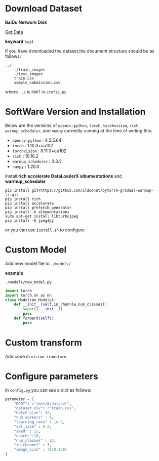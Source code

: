 
# Download Dataset

**BaiDu Network Disk** 

[Get Data](https://pan.baidu.com/s/1_PbKnKdeade9JIIgGvxr7A)

**keyward** `kwj4` 

if you have downloaded the dataset,the document structure should be as follows:

```
../
    ./train_images
    ./test_images
    train.csv
    sample_submission.csv
```

where `../` is `ROOT` in `config.py`

# SoftWare Version and Installation

Below are the versions of `opencv-python`, `torch`, `torchvision`, `rich`, `warmup_scheduler`, and `numpy` currently running at the time of writing this:

* `opencv-python` : 4.5.5.64 
* `torch` : 1.10.0+cu102 
* `torchvision` : 0.11.0+cu102 
* `rich` : 10.16.2  
* `warmup_scheduler` : 0.3.2 
* `numpy` : 1.20.0 

Install **rich** **accelerate** **DataLoaderX** **albumentations** and **warmup_scheduler** 

```shell
pip install git+https://github.com/ildoonet/pytorch-gradual-warmup-lr.git
pip install rich
pip install accelerate
pip install prefetch_generator 
pip install -U albumentations
sudo apt-get install libturbojpeg
pip install -U jpeg4py
```

or you can use `install.sh` to configure

# Custom Model

Add new model file to  `./models/`

**example** 

`./models/new_model.py`

```py
import torch
import torch.nn as nn
class Model(nn.Module):
    def __init__(self,in_channle,num_classes):
        super().__init__()
        pass
    def forward(self):
        pass
```

# Custom transform

Add code in `vision_transform`




# Configure parameters

In `config.py`,you can see a dict  as follows:

```py
parameter = {
    "ROOT": r"/mnt/d/dataset",
    "dataset_csv": r"train.csv",
    "batch_size": 32,
    "num_workers" : 8,
    "learning_rate" : 1e-3,
    "val_size" : 0.2,
    "seed" : 12,
    "epochs":10,
    "num_classes" : 12,
    "in_channel" : 3,
    "image_size" : (128,128)
}
```
